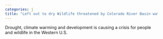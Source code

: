 ```yaml
---
categories: j
title: "Left out to dry Wildlife threatened by Colorado River Basin water crisis"
---
```

Drought, climate warming and development is causing a crisis for people and wildlife in the Western U.S.